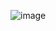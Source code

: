 ![image](https://user-images.githubusercontent.com/41655306/126096509-d670fcfd-ca08-401c-b211-abecf198cea6.png)
